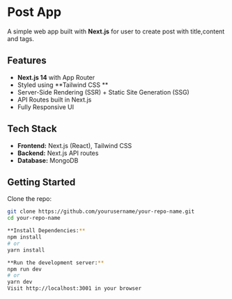 # Post App

A simple web app built with **Next.js** for user to create post with title,content and tags.


## Features

-  **Next.js 14** with App Router  
-  Styled using **Tailwind CSS **  
-  Server-Side Rendering (SSR) + Static Site Generation (SSG)  
-  API Routes built in Next.js  
-  Fully Responsive UI  


##  Tech Stack

- **Frontend:** Next.js (React), Tailwind CSS  
- **Backend:** Next.js API routes  
 - **Database:** MongoDB

## Getting Started

Clone the repo:

```bash
git clone https://github.com/yourusername/your-repo-name.git
cd your-repo-name

**Install Dependencies:**
npm install
# or
yarn install

**Run the development server:**
npm run dev
# or
yarn dev
Visit http://localhost:3001 in your browser
